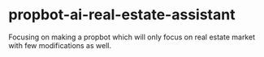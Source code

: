 # propbot-ai-real-estate-assistant
Focusing on making a propbot which will only focus on real estate market with few modifications as well.
